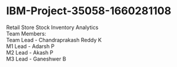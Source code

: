 # IBM-Project-35058-1660281108
Retail Store Stock Inventory Analytics <br/>
Team Members: <br/>
Team Lead - Chandraprakash Reddy K <br/>
M1 Lead - Adarsh P <br/>
M2 Lead - Akash P <br/>
M3 Lead - Ganeshwer B <br/>
